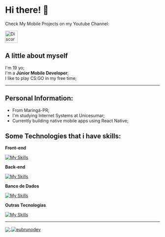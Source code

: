 # Hi there! 👋
Check My Mobile Projects on my Youtube Channel:


<a href="https://bit.ly/3QCLTyO" target="_blank"><img src="https://www.vectorlogo.zone/logos/youtube/youtube-icon.svg" alt="Discord" width="40" height="40"/></a>

## A little about myself
I'm 19 yo; <br/>
I'm a **Júnior Mobile Developer**; <br/>
I like to play CS:GO in my free time;

<hr />

## Personal Information:

- From Maringá-PR;
- I'm studying Internet Systems at Unicesumar;
- Currently building native mobile apps using React Native;
  
## Some Technologies that i have skills:

**Front-end**

[![My Skills](https://skillicons.dev/icons?i=react,html,css,bootstrap,js,ts)](https://github.com/eubrunodev)

**Back-end**

[![My Skills](https://skillicons.dev/icons?i=php,nodejs,express)](https://github.com/eubrunodev)

**Banco de Dados**

[![My Skills](https://skillicons.dev/icons?i=mongodb,mysql)](https://github.com/eubrunodev)

**Outras Tecnologias**

[![My Skills](https://skillicons.dev/icons?i=figma,git,androidstudio,heroku)](https://github.com/eubrunodev)

<hr />

<p>
<a href="https://github.com/eubrunodev">
  <img align="center" src="https://github-readme-stats.vercel.app/api/top-langs/?username=eubrunodev&theme=gotham" />
</a>
<a href="https://github.com/gabrieldiasss">
 <img align="center" src="https://github-readme-stats.vercel.app/api?username=eubrunodev&show_icons=true&theme=gotham" alt="eubrunodev" />
</a>
</p>

